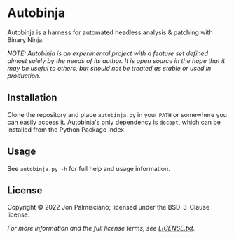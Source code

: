 # Autobinja

Autobinja is a harness for automated headless analysis & patching with Binary
Ninja.

*NOTE: Autobinja is an experimental project with a feature set defined almost
solely by the needs of its author. It is open source in the hope that it may be
useful to others, but should not be treated as stable or used in production.*

## Installation

Clone the repository and place `autobinja.py` in your `PATH` or somewhere you
can easily access it. Autobinja's only dependency is `docopt`, which can be
installed from the Python Package Index.

## Usage

See `autobinja.py -h` for full help and usage information.

## License

Copyright &copy; 2022 Jon Palmisciano; licensed under the BSD-3-Clause license.

_For more information and the full license terms, see [LICENSE.txt](LICENSE.txt)._
